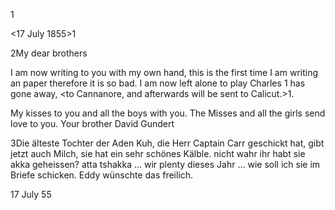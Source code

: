 <An Friederich und Paul Gundert>1

 <17 July 1855>1

2My dear brothers

I am now writing to you with my own hand, this is the first time I am writing an paper therefore it is so bad. I am now left alone to play Charles <Halstead>1 has gone away, <to Cannanore, and afterwards will be sent to Calicut.>1.

My kisses to you and all the boys with you. The Misses and all the girls send love to you.
 Your brother
 David Gundert


3Die älteste Tochter der Aden Kuh, die Herr Captain Carr geschickt hat, gibt jetzt auch Milch, sie hat ein sehr schönes Kälble. nicht wahr ihr habt sie akka geheissen? atta tshakka ... wir plenty dieses Jahr ... wie soll ich sie im Briefe schicken. Eddy wünschte das freilich.

17 July 55

